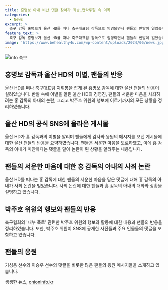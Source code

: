 ```yaml
---
title: 홍명보 아내 비난 댓글 찾아가 죄송…연락두절 속 이목
categories:
  - News
excerpt: >
  축구 감독 홍명보가 울산 HD를 떠나 축구대표팀 감독으로 임명되면서 팬들의 반발이 일었습니다. 그러나 홍 감독의 아내가 SNS에서 팬들에게 사과의 댓글을 남기며 상황을 진정시켰습니다. 울산 HD는 홍 감독과의 이별을 공식 SNS에 공지하고 팬들에게 감사와 응원의 말을 전했지만, 일부 팬들은 아내가 사과하는 것에도 불구하고 비판을 이어갔습니다. 한편, 축구협회는 박주호 위원과의 연락이 닿지 않는다는 발표를 했지만, 박 위원은 SNS에 행복한 모습을 공개하며 활동을 이어가고 있습니다.
feature_text: >
  축구 감독 홍명보가 울산 HD를 떠나 축구대표팀 감독으로 임명되면서 팬들의 반발이 일었습니다. 그러나 홍 감독의 아내가 SNS에서 팬들에게 사과의 댓글을 남기며 상황을 진정시켰습니다. 울산 HD는 홍 감독과의 이별을 공식 SNS에 공지하고 팬들에게 감사와 응원의 말을 전했지만, 일부 팬들은 아내가 사과하는 것에도 불구하고 비판을 이어갔습니다. 한편, 축구협회는 박주호 위원과의 연락이 닿지 않는다는 발표를 했지만, 박 위원은 SNS에 행복한 모습을 공개하며 활동을 이어가고 있습니다.
image: 'https://www.behealthy4u.com/wp-content/uploads/2024/06/news.jpg'
---
```


<p><img src="https://www.behealthy4u.com/wp-content/uploads/2024/06/news.jpg" alt="info 속보" /></p>

<h2 data-ke-size="size26">홍명보 감독과 울산 HD의 이별, 팬들의 반응</h2>

<p data-ke-size="size16">울산 HD를 떠나 축구대표팀 지휘봉을 잡게 된 홍명보 감독에 대한 울산 팬들의 반응이 실려있습니다. 반발 속에 이별을 알린 울산 HD의 경영진, 팬들의 서운한 마음을 사죄하려는 홍 감독의 아내의 논란, 그리고 박주호 위원의 행보에 이르기까지의 모든 상황을 정리하였습니다.</p>

<h2 data-ke-size="size26">울산 HD의 공식 SNS에 올라온 게시물</h2>

<p data-ke-size="size16">울산 HD가 홍 감독과의 이별을 알리며 팬들에게 감사와 응원의 메시지를 보낸 게시물에 대한 울산 팬들의 반응을 요약하였습니다. 팬들은 서운한 마음을 토로하였고, 이에 홍 감독의 아내가 미안하다는 댓글을 달아 논란이 된 상황을 알려주는 내용입니다.</p>

<h2 data-ke-size="size26">팬들의 서운한 마음에 대한 홍 감독의 아내의 사죄 논란</h2>

<p data-ke-size="size16">울산 HD를 떠나는 홍 감독에 대한 팬들의 서운한 마음을 담은 댓글에 대해 홍 감독의 아내가 사죄 논란을 빚었습니다. 사죄 논란에 대한 팬들과 홍 감독의 아내의 대화와 상황을 설명하고 있습니다.</p>

<h2 data-ke-size="size26">박주호 위원의 행보와 팬들의 반응</h2>

<p data-ke-size="size16">축구협회의 '내부 폭로' 관련한 박주호 위원의 행보와 활동에 대한 내용과 팬들의 반응을 정리하였습니다. 또한, 박주호 위원이 SNS에 공개한 사진들과 주요 인물들의 댓글을 포함하고 있습니다.</p>

<h2 data-ke-size="size26">팬들의 응원</h2>

<p data-ke-size="size16">기성용 선수와 이승우 선수의 댓글을 비롯한 많은 팬들의 응원 메시지들을 소개하고 있습니다.</p>
생생한 뉴스, <a href="https://onioninfo.kr" rel="dofollow">onioninfo.kr</a>


